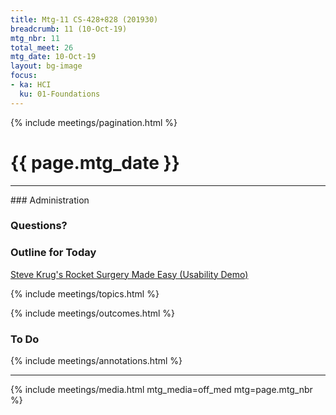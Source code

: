 ```yaml
---
title: Mtg-11 CS-428+828 (201930)
breadcrumb: 11 (10-Oct-19)
mtg_nbr: 11
total_meet: 26
mtg_date: 10-Oct-19
layout: bg-image
focus:
- ka: HCI
  ku: 01-Foundations
---
```

{% include meetings/pagination.html %}

<h1 class="text-center">{{ page.mtg_date }}</h1>
<hr />
### Administration

### Questions?

### Outline for Today

[Steve Krug's Rocket Surgery Made Easy (Usability Demo)](https://www.youtube.com/watch?v=QckIzHC99Xc)

{% include meetings/topics.html %}

{% include meetings/outcomes.html %}

### To Do

{% include meetings/annotations.html %}

<hr />
{% include meetings/media.html mtg_media=off_med mtg=page.mtg_nbr %}
